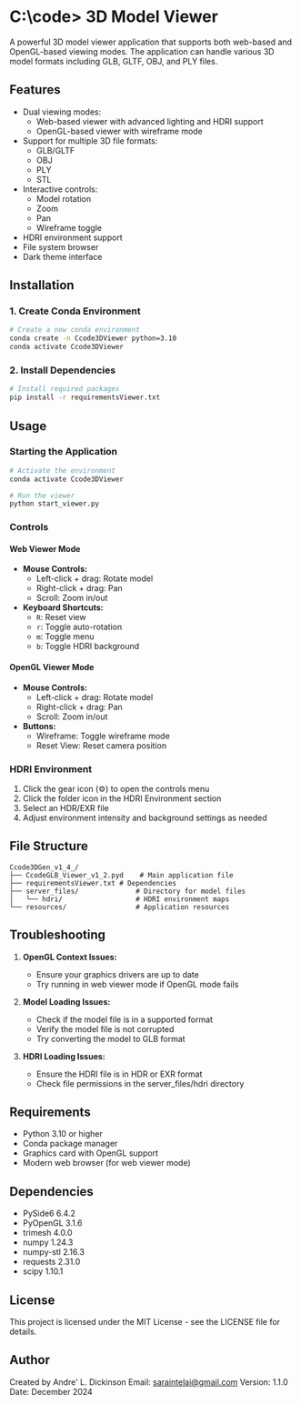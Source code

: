 # C:\code> 3D Model Viewer

A powerful 3D model viewer application that supports both web-based and OpenGL-based viewing modes. The application can handle various 3D model formats including GLB, GLTF, OBJ, and PLY files.

## Features

- Dual viewing modes:
  - Web-based viewer with advanced lighting and HDRI support
  - OpenGL-based viewer with wireframe mode
- Support for multiple 3D file formats:
  - GLB/GLTF
  - OBJ
  - PLY
  - STL
- Interactive controls:
  - Model rotation
  - Zoom
  - Pan
  - Wireframe toggle
- HDRI environment support
- File system browser
- Dark theme interface

## Installation

### 1. Create Conda Environment

```bash
# Create a new conda environment
conda create -n Ccode3DViewer python=3.10
conda activate Ccode3DViewer
```

### 2. Install Dependencies

```bash
# Install required packages
pip install -r requirementsViewer.txt
```

## Usage

### Starting the Application

```bash
# Activate the environment
conda activate Ccode3DViewer

# Run the viewer
python start_viewer.py
```


### Controls

#### Web Viewer Mode
- **Mouse Controls:**
  - Left-click + drag: Rotate model
  - Right-click + drag: Pan
  - Scroll: Zoom in/out
- **Keyboard Shortcuts:**
  - `R`: Reset view
  - `r`: Toggle auto-rotation
  - `m`: Toggle menu
  - `b`: Toggle HDRI background

#### OpenGL Viewer Mode
- **Mouse Controls:**
  - Left-click + drag: Rotate model
  - Right-click + drag: Pan
  - Scroll: Zoom in/out
- **Buttons:**
  - Wireframe: Toggle wireframe mode
  - Reset View: Reset camera position

### HDRI Environment

1. Click the gear icon (⚙️) to open the controls menu
2. Click the folder icon in the HDRI Environment section
3. Select an HDR/EXR file
4. Adjust environment intensity and background settings as needed

## File Structure

```
Ccode3DGen_v1_4_/
├── CcodeGLB_Viewer_v1_2.pyd    # Main application file
├── requirementsViewer.txt # Dependencies
├── server_files/              # Directory for model files
│   └── hdri/                  # HDRI environment maps
└── resources/                 # Application resources
```

## Troubleshooting

1. **OpenGL Context Issues:**
   - Ensure your graphics drivers are up to date
   - Try running in web viewer mode if OpenGL mode fails

2. **Model Loading Issues:**
   - Check if the model file is in a supported format
   - Verify the model file is not corrupted
   - Try converting the model to GLB format

3. **HDRI Loading Issues:**
   - Ensure the HDRI file is in HDR or EXR format
   - Check file permissions in the server_files/hdri directory

## Requirements

- Python 3.10 or higher
- Conda package manager
- Graphics card with OpenGL support
- Modern web browser (for web viewer mode)

## Dependencies

- PySide6 6.4.2
- PyOpenGL 3.1.6
- trimesh 4.0.0
- numpy 1.24.3
- numpy-stl 2.16.3
- requests 2.31.0
- scipy 1.10.1

## License

This project is licensed under the MIT License - see the LICENSE file for details.

## Author

Created by Andre' L. Dickinson
Email: saraintelai@gmail.com
Version: 1.1.0
Date: December 2024